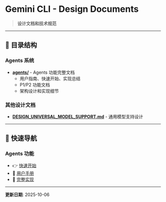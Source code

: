 # Gemini CLI - Design Documents

> **设计文档和技术规范**

---

## 📁 目录结构

### Agents 系统
- **[agents/](./agents/)** - Agents 功能完整文档
  - 用户指南、快速开始、实现总结
  - P1/P2 功能文档
  - 架构设计和实现细节

### 其他设计文档
- **[DESIGN_UNIVERSAL_MODEL_SUPPORT.md](./DESIGN_UNIVERSAL_MODEL_SUPPORT.md)** - 通用模型支持设计

---

## 🚀 快速导航

### Agents 功能
- 👉 [快速开始](./agents/QUICK_START.md)
- 📖 [用户手册](./agents/USER_GUIDE.md)
- 🔧 [完整实现](./agents/IMPLEMENTATION_COMPLETE.md)

---

**更新日期**: 2025-10-06
